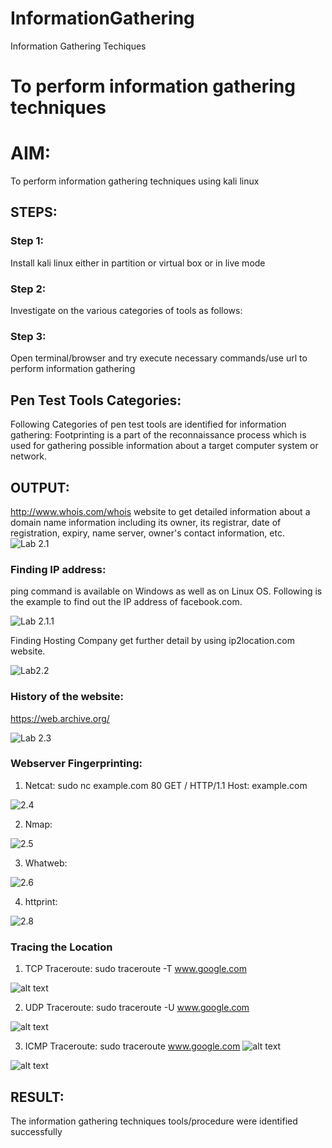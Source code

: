 # InformationGathering
Information Gathering Techiques

# To perform information gathering techniques

# AIM:

To perform information gathering techniques using kali linux 

## STEPS:

### Step 1:

Install kali linux either in partition or virtual box or in live mode

### Step 2:

Investigate on the various categories of tools as follows:

### Step 3:
Open terminal/browser and try execute necessary commands/use url to perform information gathering

## Pen Test Tools Categories:  

Following Categories of pen test tools are identified for information gathering:
Footprinting is a part of the reconnaissance process which is used for gathering possible information about a target computer system or network.


## OUTPUT:

 http://www.whois.com/whois website to get detailed information about a domain name information including its owner, its registrar, date of registration, expiry, name server, owner's contact information, etc.
 ![Lab 2.1](<Screenshot 2024-03-13 090628.png>)

### Finding IP address:
ping command is available on Windows as well as on Linux OS. Following is the example to find out the IP address of facebook.com.

![Lab 2.1.1](image-2.png)

Finding Hosting Company get further detail by using ip2location.com website.

![Lab2.2](<Screenshot 2024-03-13 091614.png>)

### History of the website:
https://web.archive.org/

![Lab 2.3](image-3.png)

### Webserver Fingerprinting:

1) Netcat:
sudo nc example.com 80
GET / HTTP/1.1
Host: example.com

![2.4](<Screenshot 2024-04-10 081727.png>)

2) Nmap:

![2.5](<Screenshot 2024-04-10 082042.png>)

3) Whatweb:

![2.6](<Screenshot 2024-04-10 082301.png>)

4) httprint:

![2.8](<Screenshot 2024-04-10 082220.png>)
### Tracing the Location
1) TCP Traceroute:
sudo traceroute -T www.google.com

![alt text](<Screenshot 2024-04-10 082627.png>)

2) UDP Traceroute:
sudo traceroute -U www.google.com

![alt text](<Screenshot 2024-04-10 082714.png>)

3) ICMP Traceroute:
sudo traceroute  www.google.com
![alt text](<Screenshot 2024-04-10 082736.png>)

![alt text](image-1.png)
## RESULT:
The information gathering techniques tools/procedure were  identified successfully
